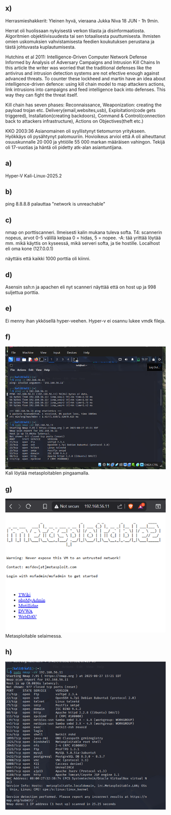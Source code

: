 ## x)
Herrasmieshakkerit: Yleinen hyvä, vieraana Jukka Niva 18 JUN - 1h 9min. 

Herrat oli huolissaan nykyisestä verkon tilasta ja disinformaatiosta. Algoritmien objektiivisuudesta tai sen totaalisesta puuttumisesta. Ihmisten omien uskomuksien vahvistamisesta feedien koukutuksen perustana ja tästä johtuvasta kuplautumisesta.

Hutchins et al 2011: Intelligence-Driven Computer Network Defense Informed by Analysis of Adversary Campaigns and Intrusion Kill Chains
In this article the writer was worried that the traditional defenses like the antivirus and intrusion detection systems are not efective enough against advanced threats. To counter these lockheed and martin have an idea about intelligence-driven defence: using kill chain model to map attackers actions, link intrusions into campaigns and feed intelligence back into defenses. This way they can fight the threat itself.

Kill chain has seven phases: Reconnaissance, Weaponization: creating the payload trojan etc.
Delivery(email,websites,usb), Exploitation(code gets triggered), Installation(creating backdoors), Command & Control(connection back to attackers infrastructure), Actions on Objectives(theft etc.)

KKO 2003:36
Asianomainen oli syyllistynyt tietomurron yritykseen. Hyökkäys oli pysähtynyt palomuuriin. Hovioikeus arvioi että A oli aiheuttanut osuuskunnalle 20 000 ja yhtiölle 55 000 markan määräisen vahingon. Tekijä oli 17-vuotias ja häntä oli pidetty atk-alan asiantuntijana.

## a)
Hyper-V Kali-Linux-2025.2

## b)
ping 8.8.8.8 palauttaa "network is unreachable"

## c)
nmap on porttiscanneri. Ilmeisesti kalin mukana tuleva softa. T4: scannerin nopeus, arvot 0-5 välillä kelpaa 0 = hidas, 5 = nopee. -A: tää yrittää löytää mm. mikä käyttis on kyseessä, mikä serveri softa, ja tie hostille. Localhost eli oma kone (127.0.0.1)

näyttäis että kaikki 1000 porttia oli kiinni.

## d)
Asensin ssh:n ja apachen eli nyt scanneri näyttää että on host up ja 998 suljettua porttia.

## e)
Ei menny ihan ykkösellä hyper-veehen. Hyper-v ei osannu lukee vmdk fileja.

## f)

![img](ping.png)
Kali löytää metasploitablen pingaamalla.

## g)
![img](metasloitable2.png)
Metasploitable selaimessa.
## h)
![img](nmap-metasploitable.png)

